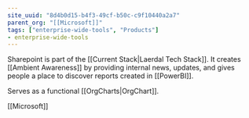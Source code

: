 ```yaml
---
site_uuid: "8d4b0d15-b4f3-49cf-b50c-c9f10440a2a7"
parent_org: "[[Microsoft]]"
tags: ["enterprise-wide-tools", "Products"]
- enterprise-wide-tools
---
```

Sharepoint is part of the [[Current Stack|Laerdal Tech Stack]]. It creates [[Ambient Awareness]] by providing internal news, updates, and gives people a place to discover reports created in [[PowerBI]]. 

Serves as a functional [[OrgCharts|OrgChart]].



[[Microsoft]]

